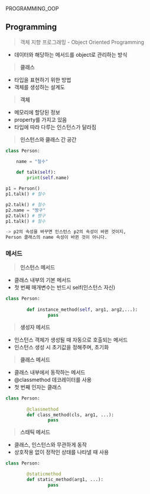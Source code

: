 PROGRAMMING_OOP

## Programming

> 객체 지향 프로그래밍 - Object Oriented Programming
> 
- 데이터와 해당하는 메서드를 object로 관리하는 방식

> **클래스**
> 
- 타입을 표현하기 위한 방법
- 객체를 생성하는 설계도

> **객체**
> 
- 메모리에 할당된 정보
- property를 가지고 있음
- 타입에 따라 다루는 인스턴스가 달라짐

> **인스턴스와 클래스 간 공간**
> 

```python
class Person:

	name = "철수"
	
	def talk(self):
		print(self.name)

p1 = Person()
p1.talk() # 철수

p2.talk() # 철수
p2.name = "짱구"
p2.talk() # 짱구
p1.talk() # 철수

-> p2의 속성을 바꾸면 인스턴스 p2의 속성이 바뀐 것이지,
Person 클래스의 name 속성이 바뀐 것이 아니다.
```

### 메서드

> **인스턴스 메서드**
> 
- 클래스 내부의 기본 메서드
- 첫 번째 매개변수는 반드시 self(인스턴스 자신)

```python
class Person:
		
		def instance_method(self, arg1, arg2,...):
				pass
```

> **생성자 메서드**
> 
- 인스턴스 객체가 생성될 때 자동으로 호출되는 메서드
- 인스턴스 생성 시 초기값을 정해주며, 초기화

 

> **클래스 메서드**
> 
- 클래스 내부에서 동작하는 메서드
- @classmethod 데코레이터를 사용
- 첫 번째 인자는 클래스

```python
class Person:
		
		@classmethod
		def class_method(cls, arg1, ...):
				pass
```

> **스태틱 메서드**
> 
- 클래스, 인스턴스와 무관하게 동작
- 상호작용 없이 정적인 상태를 나타낼 때 사용

```python
class Person:

		@staticmethod
		def static_method(arg1, ...):
				pass
```